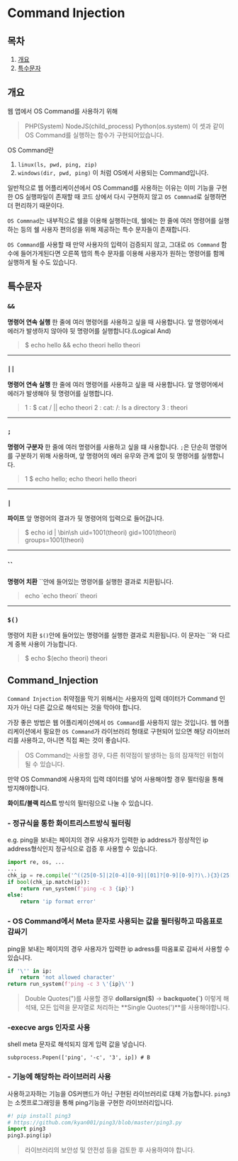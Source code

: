 # Command Injection

## 목차
1. [개요](#개요)
2. [특수문자](#특수문자)

## 개요
웹 앱에서 OS Command를 사용하기 위해
> PHP(System)
> NodeJS(child_process)
> Python(os.system)
이 셋과 같이 OS Command를 실행하는 함수가
구현되어있습니다.

OS Command란
1. `linux(ls, pwd, ping, zip)`
2. `windows(dir, pwd, ping)`
이 처럼 OS에서 사용되는 Command입니다.

일반적으로 웹 어플리케이션에서 OS Command를 사용하는 이유는 이미 기능을 구현한
OS 실행파일이 존재할 때
코드 상에서 다시 구현하지 않고
`OS Commnad`로 실행하면 더 편리하기 때문이다.

`OS Commnad`는 내부적으로
쉘을 이용해 실행하는데,
쉘에는 한 줄에 여러 명령어를 실행하는 등의
쉘 사용자 편의성을 위해 제공하는
특수 문자들이 존재합니다.

`OS Command`를 사용할 때
만약 사용자의 입력이 검증되지 않고,
그대로 `OS Command` 함수에 들어가게된다면
오른쪽 탭의 특수 문자를 이용해
사용자가 원하는 명령어를 함께 실행하게 될 수도 있습니다.

## 특수문자

### `&&`
**명령어 연속 실행**
한 줄에 여러 명령어를
사용하고 싶을 때 사용합니다.
앞 명령어에서 에러가 발생하지 않아야
뒷 명령어를 실행합니다.(Logical And)

> $ echo hello &&
> echo theori
> hello
> theori
-----
### `||`
**명령어 연속 실행**
한 줄에 여러 명령어를
사용하고 싶을 때 사용합니다.
앞 명령어에서 에러가 발생해야
뒷 명령어를 실행합니다.

> 1 : $ cat / || echo theori
> 2 : cat: /: Is a directory
> 3 : theori
-----
### `;`
**명령어 구분자**
한 줄에 여러 명령어를
사용하고 싶을 떄 사용합니다.
`;`은 단순히 명령어를
구분하기 위해 사용하며,
앞 명령어의 에러 유무와 관계 없이
뒷 명령어를 실행합니다.

> 1 $ echo hello;
> echo theori
> hello
> theori
-----
### `|`
**파이프**
앞 명령어의 결과가
뒷 명령어의 입력으로 들어갑니다.

> $ echo id | \bin\sh
> uid=1001(theori)
> gid=1001(theori)
> groups=1001(theori)
-----
### ``
**명령어 치환**
``안에 들어있는 명령어를 실행한 결과로
치환됩니다.

> echo \`echo theori\` theori
-----
### `$()`
명령어 치환
`$()`안에 들어있는 명령어를
실행한 결과로 치환됩니다.
이 문자는 ``와 다르게 중복 사용이 가능합니다.

> \$ echo $(echo
> theori)
> theori

## Command_Injection
`Command Injection` 취약점을 막기 위해서는
사용자의 입력 데이터가
Command 인자가 아닌 다른 값으로
해석되는 것을 막아야 합니다.

가장 좋은 방법은 웹 어플리케이션에서
`OS Command`를 사용하지 않는 것입니다.
웹 어플리케이션에서 필요한 `OS Command`가
라이브러리 형태로 구현되어 있으면
해당 라이브러리를 사용하고,
아니면 직접 짜는 것이 좋습니다.

> OS Command는 사용할 경우,
> 다른 취약점이 발생하는 등의 잠재적인
> 위협이 될 수 있습니다.

만약 OS Command에 사용자의 입력 데이터를
넣어 사용해야할 경우
필터링을 통해 방지해야합니다.

**화이트/블랙 리스트** 방식의 필터링으로
나눌 수 있습니다.

### - 정규식을 통한 화이트리스트방식 필터링
e.g. ping을 보내는 페이지의 경우
사용자가 입력한 ip address가 정상적인
ip address형식인지
정규식으로 검증 후 사용할 수 있습니다.

``` python
import re, os, ...
...
chk_ip = re.compile('^((25[0-5]|2[0-4][0-9]|[01]?[0-9][0-9]?)\.){3}(25[0-5]|2[0-4][0-9]|[01]?[0-9][0-9]?)$')
if bool(chk_ip.match(ip)):
    return run_system(f'ping -c 3 {ip}')
else:
    return 'ip format error'
```

### - OS Command에서 Meta 문자로 사용되는 값을 필터링하고 따옴표로 감싸기

ping을 보내는 페이지의 경우
사용자가 입력한 ip adress를 따옴표로 감싸서 사용할 수 있습니다.

```python
if '\'' in ip:
    return 'not allowed character'
return run_system(f'ping -c 3 \'{ip}\'')
```
> Double Quotes(")를 사용할 경우
> **dollarsign($)** -> **backquote(`)**
> 이렇게 해석돼, 모든 입력을
> 문자열로 처리하는
> **Single Quotes(')**를 사용해야합니다.

### -execve args 인자로 사용
shell meta 문자로
해석되지 않게 입력 값을 넣습니다.
```Shell
subprocess.Popen(['ping', '-c', '3', ip]) # B
```

### - 기능에 해당하는 라이브러리 사용
사용하고자하는 기능을 OS커맨드가 아닌
구현된 라이브러리로 대체 가능합니다.
`ping3`는 소켓프로그래밍을 통해
ping기능을 구현한 라이브러리입니다.
```python
#! pip install ping3 
# https://github.com/kyan001/ping3/blob/master/ping3.py
import ping3
ping3.ping(ip)
```
> 라이브러리의 보안성 및 안전성 등을
> 검토한 후 사용하여야 합니다.